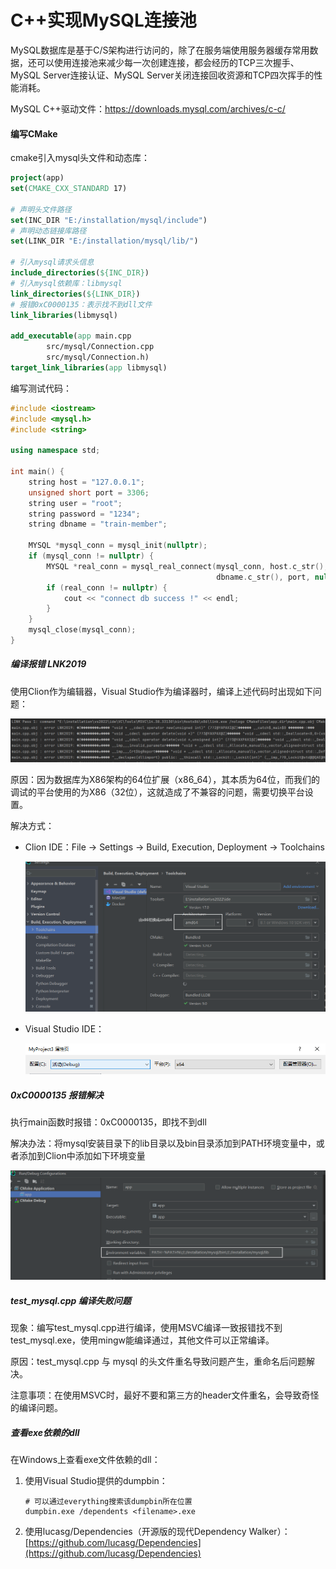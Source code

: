 # C++实现MySQL连接池

MySQL数据库是基于C/S架构进行访问的，除了在服务端使用服务器缓存常用数据，还可以使用连接池来减少每一次创建连接，都会经历的TCP三次握手、MySQL Server连接认证、MySQL Server关闭连接回收资源和TCP四次挥手的性能消耗。

MySQL C++驱动文件：https://downloads.mysql.com/archives/c-c/



#### 编写CMake

cmake引入mysql头文件和动态库：

```cmake
project(app)
set(CMAKE_CXX_STANDARD 17)

# 声明头文件路径
set(INC_DIR "E:/installation/mysql/include")
# 声明动态链接库路径
set(LINK_DIR "E:/installation/mysql/lib/")

# 引入mysql请求头信息
include_directories(${INC_DIR})
# 引入mysql依赖库：libmysql
link_directories(${LINK_DIR})
# 报错0xC0000135：表示找不到dll文件
link_libraries(libmysql)

add_executable(app main.cpp
        src/mysql/Connection.cpp
        src/mysql/Connection.h)
target_link_libraries(app libmysql)
```

编写测试代码：

```c++
#include <iostream>
#include <mysql.h>
#include <string>

using namespace std;

int main() {
    string host = "127.0.0.1";
    unsigned short port = 3306;
    string user = "root";
    string password = "1234";
    string dbname = "train-member";

    MYSQL *mysql_conn = mysql_init(nullptr);
    if (mysql_conn != nullptr) {
        MYSQL *real_conn = mysql_real_connect(mysql_conn, host.c_str(), user.c_str(), password.c_str(),
                                              dbname.c_str(), port, nullptr, 0);
        if (real_conn != nullptr) {
            cout << "connect db success !" << endl;
        }
    }
    mysql_close(mysql_conn);
}
```



##### 编译报错 LNK2019

使用Clion作为编辑器，Visual Studio作为编译器时，编译上述代码时出现如下问题：

![image-20231231165305357](images/image-20231231165305357.png) 

原因：因为数据库为X86架构的64位扩展（x86_64），其本质为64位，而我们的调试的平台使用的为X86（32位），这就造成了不兼容的问题，需要切换平台设置。

解决方式：

+ Clion IDE：File -> Settings -> Build, Execution, Deployment -> Toolchains

  ![image-20231231165727549](images/image-20231231165727549.png) 

+ Visual Studio IDE：

  ![img](images/1970968-20211003100746901-1986280147.png) 



##### 0xC0000135 报错解决

执行main函数时报错：0xC0000135，即找不到dll

解决办法：将mysql安装目录下的lib目录以及bin目录添加到PATH环境变量中，或者添加到Clion中添加如下环境变量

![image-20231231165130435](images/image-20231231165130435.png) 



##### test_mysql.cpp 编译失败问题

现象：编写test_mysql.cpp进行编译，使用MSVC编译一致报错找不到test_mysql.exe，使用mingw能编译通过，其他文件可以正常编译。

原因：test_mysql.cpp 与 mysql 的头文件重名导致问题产生，重命名后问题解决。

注意事项：在使用MSVC时，最好不要和第三方的header文件重名，会导致奇怪的编译问题。



##### 查看exe依赖的dll

在Windows上查看exe文件依赖的dll：

1. 使用Visual Studio提供的dumpbin：

   ```shell
   # 可以通过everything搜索该dumpbin所在位置
   dumpbin.exe /dependents <filename>.exe
   ```

2. 使用lucasg/Dependencies（开源版的现代Dependency Walker）：[https://github.com/lucasg/Dependencies](https://github.com/lucasg/Dependencies)



